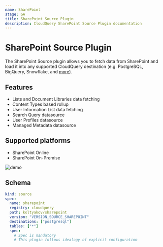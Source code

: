 ```yaml
---
name: SharePoint
stage: GA
title: SharePoint Source Plugin
description: CloudQuery SharePoint Source Plugin documentation
---
```


# SharePoint Source Plugin

The SharePoint Source plugin allows you to fetch data from SharePoint and load it into any supported CloudQuery destination (e.g. PostgreSQL, BigQuery, Snowflake, and [more](https://hub.cloudquery.io/plugins/destination)).

## Features

- Lists and Document Libraries data fetching
- Content Types based rollup
- User Information List data fetching
- Search Query datasource
- User Profiles datasource
- Managed Metadata datasource

## Supported platforms

- SharePoint Online
- SharePoint On-Premise

![demo](https://github.com/koltyakov/cq-source-sharepoint/blob/main/assets/demo.gif?raw=true)

## Schema

```yaml
kind: source
spec:
  name: sharepoint
  registry: cloudquery
  path: koltyakov/sharepoint
  version: "VERSION_SOURCE_SHAREPOINT"
  destinations: ["postgresql"]
  tables: ["*"]
  spec:
    # Spec is mandatory
    # This plugin follows idealogy of explicit configuration
```
